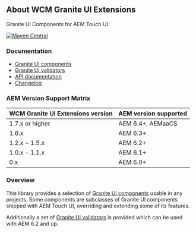 ## About WCM Granite UI Extensions

Granite UI Components for AEM Touch UI.

[![Maven Central](https://maven-badges.herokuapp.com/maven-central/io.wcm/io.wcm.wcm.ui.granite/badge.svg)](https://maven-badges.herokuapp.com/maven-central/io.wcm/io.wcm.wcm.ui.granite)


### Documentation

* [Granite UI components][components]
* [Granite UI validators][validation]
* [API documentation][apidocs]
* [Changelog][changelog]


### AEM Version Support Matrix

|WCM Granite UI Extensions version |AEM version supported
|----------------------------------|----------------------
|1.7.x or higher                   |AEM 6.4+, AEMaaCS
|1.6.x                             |AEM 6.3+
|1.2.x - 1.5.x                     |AEM 6.2+
|1.0.x - 1.1.x                     |AEM 6.1+
|0.x                               |AEM 6.0+


### Overview

This library provides a selection of [Granite UI components][components] usable in any projects. Some components are subclasses of Granite UI components shipped with AEM Touch UI, overriding and extending some of its features.

Additionally a set of [Granite UI validators][validation] is provided which can be used with AEM 6.2 and up.


[components]: components.html
[validation]: validation.html
[apidocs]: apidocs/
[changelog]: changes-report.html
